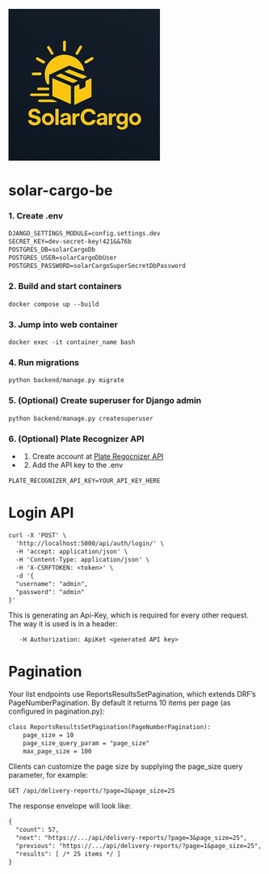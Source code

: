 ![Screenshot](backend/reports/static/images/solar_cargo_logo.jpg)
# solar-cargo-be
### 1. Create .env 
```
DJANGO_SETTINGS_MODULE=config.settings.dev
SECRET_KEY=dev-secret-key!421&&76b
POSTGRES_DB=solarCargoDb
POSTGRES_USER=solarCargoDbUser
POSTGRES_PASSWORD=solarCargoSuperSecretDbPassword
```
### 2. Build and start containers
```
docker compose up --build
```
### 3. Jump into web container
```
docker exec -it container_name bash
```
### 4. Run migrations
```
python backend/manage.py migrate
```
### 5. (Optional) Create superuser for Django admin
```
python backend/manage.py createsuperuser
```
### 6. (Optional) Plate Recognizer API
* 1. Create account at [Plate Regocnizer API](https://app.platerecognizer.com)
* 2. Add the API key to the .env
```
PLATE_RECOGNIZER_API_KEY=YOUR_API_KEY_HERE
```

# Login API

```
curl -X 'POST' \
  'http://localhost:5000/api/auth/login/' \
  -H 'accept: application/json' \
  -H 'Content-Type: application/json' \
  -H 'X-CSRFTOKEN: <token>' \
  -d '{
  "username": "admin",
  "password": "admin"
}'
```
 This is generating an Api-Key, which is required for every other request.
 The way it is used is in a header:
 ```
    -H Authorization: ApiKet <generated API key>
 ```

# Pagination

Your list endpoints use ReportsResultsSetPagination, which extends DRF’s PageNumberPagination. By default it returns 10 items per page (as configured in pagination.py):

```
class ReportsResultsSetPagination(PageNumberPagination):
    page_size = 10
    page_size_query_param = "page_size"
    max_page_size = 100
```

Clients can customize the page size by supplying the page_size query parameter, for example:

```angular2html
GET /api/delivery-reports/?page=2&page_size=25
```

The response envelope will look like:
```angular2html
{
  "count": 57,
  "next": "https://.../api/delivery-reports/?page=3&page_size=25",
  "previous": "https://.../api/delivery-reports/?page=1&page_size=25",
  "results": [ /* 25 items */ ]
}
```

